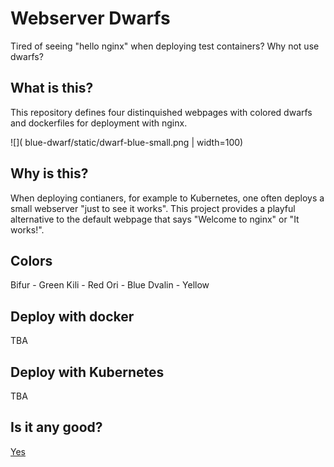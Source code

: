 Webserver Dwarfs
================
Tired of seeing "hello nginx" when deploying test containers? Why not use dwarfs?

What is this?
-------------
This repository defines four distinquished webpages with colored dwarfs and dockerfiles for deployment with nginx.

![]( blue-dwarf/static/dwarf-blue-small.png | width=100)

Why is this?
-------------
When deploying contianers, for example to Kubernetes, one often deploys a small webserver "just to see it works". This project provides a playful alternative to the default webpage that says "Welcome to nginx" or "It works!".

Colors
------
Bifur - Green
Kili - Red
Ori - Blue
Dvalin - Yellow

Deploy with docker
------------------
TBA

Deploy with Kubernetes
----------------------
TBA

Is it any good?
---------------
[Yes](https://news.ycombinator.com/item?id=3067434)

